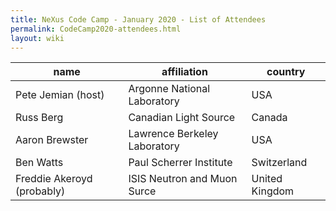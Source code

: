 ```yaml
---
title: NeXus Code Camp - January 2020 - List of Attendees
permalink: CodeCamp2020-attendees.html
layout: wiki
---
```


| name | affiliation | country |
| --- | --- | --- |
| Pete Jemian (host) | Argonne National Laboratory | USA |
| Russ Berg | Canadian Light Source | Canada |
| Aaron Brewster | Lawrence Berkeley Laboratory | USA |
| Ben Watts | Paul Scherrer Institute | Switzerland |
| Freddie Akeroyd (probably) | ISIS Neutron and Muon Surce | United Kingdom |
